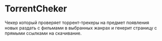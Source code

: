 # TorrentCheker
Чекер который проверяет торрент-трекеры на предмет появления новых раздать с фильмами в выбранных жанрах и генерит страницу с прямыми ссылками на скачивание.
